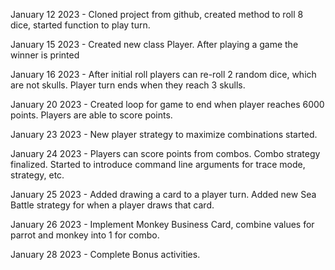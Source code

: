 January 12 2023 - Cloned project from github, created method to roll 8 dice, started function to play turn.

January 15 2023 - Created new class Player. After playing a game the winner is printed 

January 16 2023 - After initial roll players can re-roll 2 random dice, which are not skulls. Player turn ends when they reach 3 skulls.

January 20 2023 - Created loop for game to end when player reaches 6000 points. Players are able to score points.

January 23 2023 - New player strategy to maximize combinations started.

January 24 2023 - Players can score points from combos. Combo strategy finalized. Started to introduce command line arguments for trace mode, strategy, etc.

January 25 2023 - Added drawing a card to a player turn. Added new Sea Battle strategy for when a player draws that card.

January 26 2023 - Implement Monkey Business Card, combine values for parrot and monkey into 1 for combo.

January 28 2023 - Complete Bonus activities.
